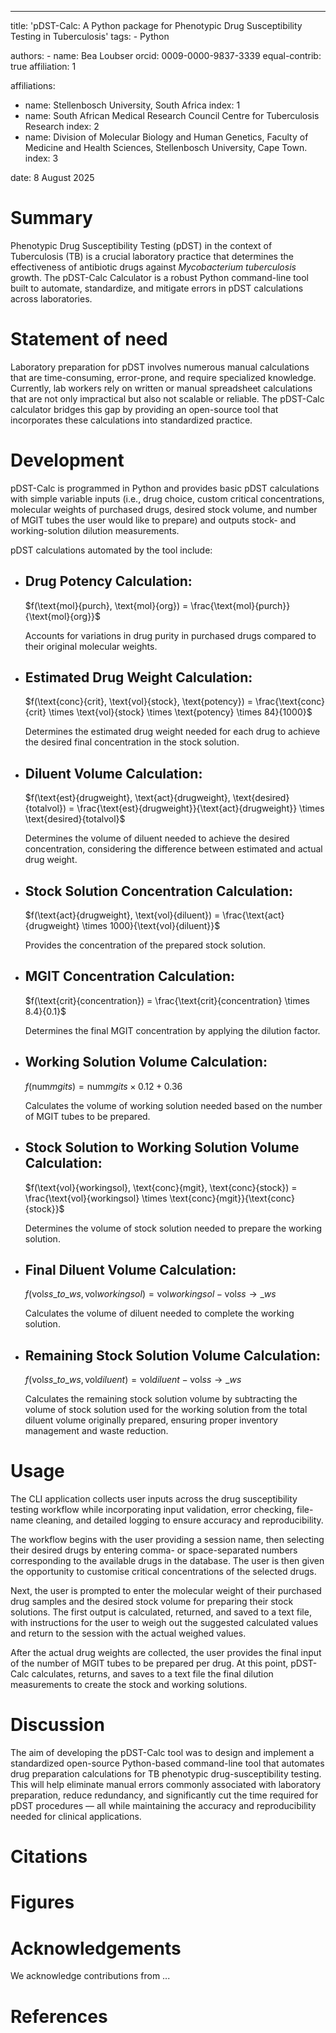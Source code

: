 ---

title: 'pDST-Calc: A Python package for Phenotypic Drug Susceptibility Testing in Tuberculosis'
tags:
    - Python

authors:
    - name: Bea Loubser
      orcid: 0009-0000-9837-3339
      equal-contrib: true
      affiliation: 1

affiliations:

- name: Stellenbosch University, South Africa
  index: 1
- name: South African Medical Research Council Centre for Tuberculosis Research
  index: 2
- name: Division of Molecular Biology and Human Genetics, Faculty of Medicine and Health Sciences, Stellenbosch University,   Cape Town.
  index: 3

date: 8 August 2025

# Summary

Phenotypic Drug Susceptibility Testing (pDST) in the context of Tuberculosis (TB) is a crucial laboratory practice that determines the effectiveness of antibiotic drugs against *Mycobacterium tuberculosis* growth. The pDST-Calc Calculator is a robust Python command-line tool built to automate, standardize, and mitigate errors in pDST calculations across laboratories.

# Statement of need

Laboratory preparation for pDST involves numerous manual calculations that are time-consuming, error-prone, and require specialized knowledge. Currently, lab workers rely on written or manual spreadsheet calculations that are not only impractical but also not scalable or reliable. The pDST-Calc calculator bridges this gap by providing an open-source tool that incorporates these calculations into standardized practice.

# Development

pDST-Calc is programmed in Python and provides basic pDST calculations with simple variable inputs (i.e., drug choice, custom critical concentrations, molecular weights of purchased drugs, desired stock volume, and number of MGIT tubes the user would like to prepare) and outputs stock- and working-solution dilution measurements.

pDST calculations automated by the tool include:

- ## Drug Potency Calculation:
  
  $f(\text{mol}{purch}, \text{mol}{org}) = \frac{\text{mol}{purch}}{\text{mol}{org}}$

  Accounts for variations in drug purity in purchased drugs compared to their original molecular weights.

- ## Estimated Drug Weight Calculation:
  
  $f(\text{conc}{crit}, \text{vol}{stock}, \text{potency}) = \frac{\text{conc}{crit} \times \text{vol}{stock} \times \text{potency} \times 84}{1000}$

  Determines the estimated drug weight needed for each drug to achieve the desired final concentration in the stock solution.

- ## Diluent Volume Calculation:
  
  $f(\text{est}{drugweight}, \text{act}{drugweight}, \text{desired}{totalvol}) = \frac{\text{est}{drugweight}}{\text{act}{drugweight}} \times \text{desired}{totalvol}$ 
  
  Determines the volume of diluent needed to achieve the desired concentration, considering the difference between estimated and actual drug weight.

- ## Stock Solution Concentration Calculation:
  
  $f(\text{act}{drugweight}, \text{vol}{diluent}) = \frac{\text{act}{drugweight} \times 1000}{\text{vol}{diluent}}$

  Provides the concentration of the prepared stock solution.

- ## MGIT Concentration Calculation:
  
  $f(\text{crit}{concentration}) = \frac{\text{crit}{concentration} \times 8.4}{0.1}$

  Determines the final MGIT concentration by applying the dilution factor.

- ## Working Solution Volume Calculation:
  
  $f(\text{num}{mgits}) = \text{num}{mgits} \times 0.12 + 0.36$

  Calculates the volume of working solution needed based on the number of MGIT tubes to be prepared.

- ## Stock Solution to Working Solution Volume Calculation:
  
  $f(\text{vol}{workingsol}, \text{conc}{mgit}, \text{conc}{stock}) = \frac{\text{vol}{workingsol} \times \text{conc}{mgit}}{\text{conc}{stock}}$

  Determines the volume of stock solution needed to prepare the working solution.

- ## Final Diluent Volume Calculation:
  
  $f(\text{vol}{ss\_to\_ws}, \text{vol}{workingsol}) = \text{vol}{workingsol} - \text{vol}{ss\to\_ws}$

  Calculates the volume of diluent needed to complete the working solution.

- ## Remaining Stock Solution Volume Calculation:
  
  $f(\text{vol}{ss\_to\_ws}, \text{vol}{diluent}) = \text{vol}{diluent} - \text{vol}{ss\to\_ws}$

  Calculates the remaining stock solution volume by subtracting the volume of stock solution used for the working solution from the total diluent volume originally prepared, ensuring proper inventory management and waste reduction.

# Usage

The CLI application collects user inputs across the drug susceptibility testing workflow while incorporating input validation, error checking, file-name cleaning, and detailed logging to ensure accuracy and reproducibility.

The workflow begins with the user providing a session name, then selecting their desired drugs by entering comma- or space-separated numbers corresponding to the available drugs in the database. The user is then given the opportunity to customise critical concentrations of the selected drugs.

Next, the user is prompted to enter the molecular weight of their purchased drug samples and the desired stock volume for preparing their stock solutions. The first output is calculated, returned, and saved to a text file, with instructions for the user to weigh out the suggested calculated values and return to the session with the actual weighed values.

After the actual drug weights are collected, the user provides the final input of the number of MGIT tubes to be prepared per drug. At this point, pDST-Calc calculates, returns, and saves to a text file the final dilution measurements to create the stock and working solutions.

# Discussion

The aim of developing the pDST-Calc tool was to design and implement a standardized open-source Python-based command-line tool that automates drug preparation calculations for TB phenotypic drug-susceptibility testing. This will help eliminate manual errors commonly associated with laboratory preparation, reduce redundancy, and significantly cut the time required for pDST procedures — all while maintaining the accuracy and reproducibility needed for clinical applications.

# Citations

# Figures

# Acknowledgements

We acknowledge contributions from ...

# References
